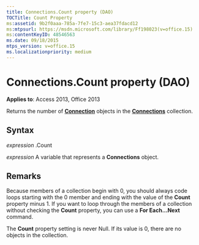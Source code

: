 ```yaml
---
title: Connections.Count property (DAO)
TOCTitle: Count Property
ms:assetid: 9b2f0aaa-785a-7fe7-15c3-aea37fdacd12
ms:mtpsurl: https://msdn.microsoft.com/library/Ff198023(v=office.15)
ms:contentKeyID: 48546563
ms.date: 09/18/2015
mtps_version: v=office.15
ms.localizationpriority: medium
---
```


# Connections.Count property (DAO)


**Applies to**: Access 2013, Office 2013

Returns the number of **[Connection](connection-object-dao.md)** objects in the **[Connections](connections-collection-dao.md)** collection.

## Syntax

*expression* .Count

*expression* A variable that represents a **Connections** object.

## Remarks

Because members of a collection begin with 0, you should always code loops starting with the 0 member and ending with the value of the **Count** property minus 1. If you want to loop through the members of a collection without checking the **Count** property, you can use a **For Each...Next** command.

The **Count** property setting is never Null. If its value is 0, there are no objects in the collection.

